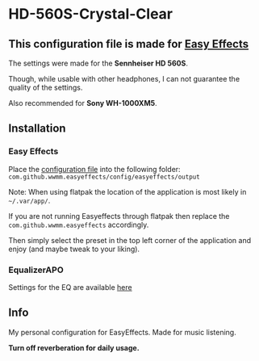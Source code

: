 # HD-560S-Crystal-Clear

## This configuration file is made for [Easy Effects](https://github.com/wwmm/easyeffects)

The settings were made for the **Sennheiser HD 560S**.

Though, while usable with other headphones, I can not guarantee the quality of the settings.

Also recommended for **Sony WH-1000XM5**.

## Installation

### Easy Effects

Place the [configuration file](EasyEffects-Config/All-In-HD560S.json) into the following folder: `com.github.wwmm.easyeffects/config/easyeffects/output`

Note: When using flatpak the location of the application is most likely in `~/.var/app/`.

If you are not running Easyeffects through flatpak then replace the `com.github.wwmm.easyeffects` accordingly.

Then simply select the preset in the top left corner of the application and enjoy (and maybe tweak to your liking).

### EqualizerAPO

Settings for the EQ are available [here](EqualizerAPO-EQ-Settings/All-In-HD560S)

## Info

My personal configuration for EasyEffects. Made for music listening.

**Turn off reverberation for daily usage.**
